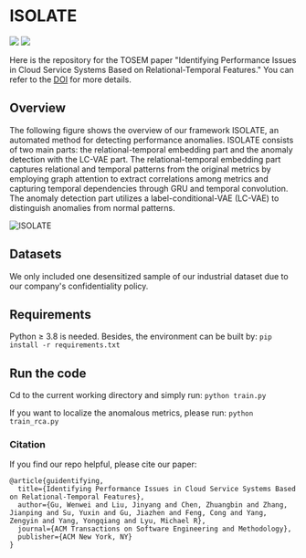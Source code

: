 # ISOLATE
![](https://img.shields.io/badge/version-1.0-blue.svg) 
![](https://img.shields.io/badge/language-python-orange.svg)

Here is the repository for the TOSEM paper "Identifying Performance Issues in Cloud Service Systems Based on Relational-Temporal Features." You can refer to the [DOI](https://dl.acm.org/doi/10.1145/3702978) for more details. 

## Overview

The following figure shows the overview of our framework ISOLATE, an automated method for detecting performance anomalies. ISOLATE consists of two main parts: the relational-temporal embedding part and the anomaly detection with the LC-VAE part. The relational-temporal embedding part captures relational and temporal patterns from the original metrics by employing graph attention to extract correlations among metrics and capturing temporal dependencies through GRU and temporal convolution. The anomaly detection part utilizes a label-conditional-VAE (LC-VAE) to distinguish anomalies from normal patterns. 

![ISOLATE](https://github.com/user-attachments/assets/bcab7c1b-d229-4eb6-ae20-a44af925e65f)

## Datasets

We only included one desensitized sample of our industrial dataset due to our company's confidentiality policy.

## Requirements

Python $\geq$ 3.8 is needed. Besides, the environment can be built by:
```pip install -r requirements.txt```

## Run the code
Cd to the current working directory and simply run:
```python train.py```

If you want to localize the anomalous metrics, please run:
```python train_rca.py```

### Citation
If you find our repo helpful, please cite our paper: 
```
@article{guidentifying,
  title={Identifying Performance Issues in Cloud Service Systems Based on Relational-Temporal Features},
  author={Gu, Wenwei and Liu, Jinyang and Chen, Zhuangbin and Zhang, Jianping and Su, Yuxin and Gu, Jiazhen and Feng, Cong and Yang, Zengyin and Yang, Yongqiang and Lyu, Michael R},
  journal={ACM Transactions on Software Engineering and Methodology},
  publisher={ACM New York, NY}
}
```

